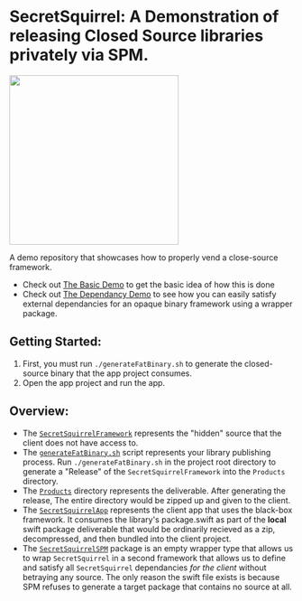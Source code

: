 # SecretSquirrel: A Demonstration of releasing Closed Source libraries privately via SPM.

<img src="https://user-images.githubusercontent.com/887225/163475445-364b68a7-5d7e-4cc2-9f36-7dbc984cf09c.jpg" width=300 />

A demo repository that showcases how to properly vend a close-source framework. 

* Check out [The Basic Demo](https://github.com/JThramer/SecretSquirrel/releases/tag/basic-demo) to get the basic idea of how this is done
* Check out [The Dependancy Demo](https://github.com/JThramer/SecretSquirrel/releases/tag/demo-with-deps) to see how you can easily satisfy external dependancies for an opaque binary framework using a wrapper package.

## Getting Started:
1. First, you must run `./generateFatBinary.sh` to generate the closed-source binary that the app project consumes.
2. Open the app project and run the app. 


## Overview:
* The [`SecretSquirrelFramework`](https://github.com/JThramer/SecretSquirrel/tree/main/SecretSquirrelFramework) represents the "hidden" source that the client does not have access to.
* The [`generateFatBinary.sh`](https://github.com/JThramer/SecretSquirrel/blob/main/generateFatBinary.sh) script represents your library publishing process. Run `./generateFatBinary.sh` in the project root directory to generate a "Release" of the `SecretSquirrelFramework` into the `Products` directory.
* The [`Products`](https://github.com/JThramer/SecretSquirrel/tree/main/Products) directory represents the deliverable. After generating the release, The entire directory would be zipped up and given to the client.
* The [`SecretSquirrelApp`](https://github.com/JThramer/SecretSquirrel/tree/main/SecretSquirrelApp) represents the client app that uses the black-box framework. It consumes the library's package.swift as part of the **local** swift package deliverable that would be ordinarily recieved as a zip, decompressed, and then bundled into the client project.
* The [`SecretSquirrelSPM`](https://github.com/MLB-Ballpark/SecretSquirrel/blob/main/Products/Sources/SecretSquirrelSPM/SecretSquirrelSPM.swift) package is an empty wrapper type that allows us to wrap `SecretSquirrel` in a second framework that allows us to define and satisfy all `SecretSquirrel` dependancies _for the client_ without betraying any source. The only reason the swift file exists is because SPM refuses to generate a target package that contains no source at all.
